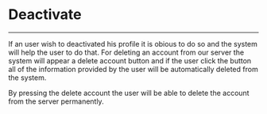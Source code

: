 # Deactivate

---


  If an user wish to deactivated his profile it is obious to
  do so and the system will help the user to do that. For 
  deleting an account from our server the system will appear a 
  delete account button and if the user click the button all of 
  the information provided by the user will be automatically deleted
  from the system. 

  
  By pressing the delete account the user will be able to delete the
  account from the server permanently.